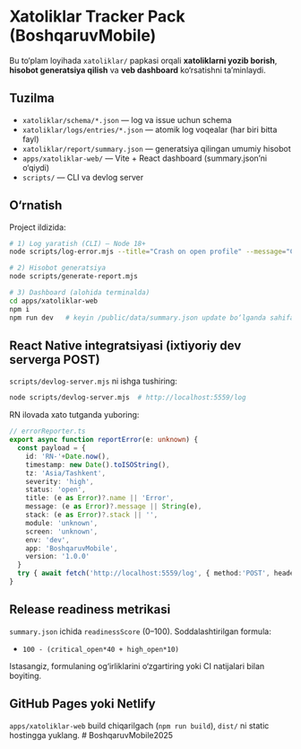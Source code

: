 # Xatoliklar Tracker Pack (BoshqaruvMobile)

Bu to‘plam loyihada `xatoliklar/` papkasi orqali **xatoliklarni yozib borish**, **hisobot generatsiya qilish** va **veb dashboard** ko‘rsatishni ta’minlaydi.

## Tuzilma
- `xatoliklar/schema/*.json` — log va issue uchun schema
- `xatoliklar/logs/entries/*.json` — atomik log voqealar (har biri bitta fayl)
- `xatoliklar/report/summary.json` — generatsiya qilingan umumiy hisobot
- `apps/xatoliklar-web/` — Vite + React dashboard (summary.json’ni o‘qiydi)
- `scripts/` — CLI va devlog server

## O‘rnatish
Project ildizida:
```bash
# 1) Log yaratish (CLI) — Node 18+
node scripts/log-error.mjs --title="Crash on open profile" --message="Cannot read prop 'name'" --severity=high --module=profile --screen=Home --env=dev --version=1.0.0

# 2) Hisobot generatsiya
node scripts/generate-report.mjs

# 3) Dashboard (alohida terminalda)
cd apps/xatoliklar-web
npm i
npm run dev   # keyin /public/data/summary.json update bo‘lganda sahifani refresh qiling
```

## React Native integratsiyasi (ixtiyoriy dev serverga POST)
`scripts/devlog-server.mjs` ni ishga tushiring:
```bash
node scripts/devlog-server.mjs  # http://localhost:5559/log
```
RN ilovada xato tutganda yuboring:
```ts
// errorReporter.ts
export async function reportError(e: unknown) {
  const payload = {
    id: 'RN-'+Date.now(),
    timestamp: new Date().toISOString(),
    tz: 'Asia/Tashkent',
    severity: 'high',
    status: 'open',
    title: (e as Error)?.name || 'Error',
    message: (e as Error)?.message || String(e),
    stack: (e as Error)?.stack || '',
    module: 'unknown',
    screen: 'unknown',
    env: 'dev',
    app: 'BoshqaruvMobile',
    version: '1.0.0'
  }
  try { await fetch('http://localhost:5559/log', { method:'POST', headers:{'Content-Type':'application/json'}, body: JSON.stringify(payload) }) } catch {}
}
```

## Release readiness metrikasi
`summary.json` ichida `readinessScore` (0–100). Soddalashtirilgan formula:
- `100 - (critical_open*40 + high_open*10)`

Istasangiz, formulaning og‘irliklarini o‘zgartiring yoki CI natijalari bilan boyiting.

## GitHub Pages yoki Netlify
`apps/xatoliklar-web` build chiqarilgach (`npm run build`), `dist/` ni static hostingga yuklang.
#   B o s h q a r u v M o b i l e 2 0 2 5  
 